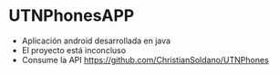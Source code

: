 # UTNPhonesAPP

- Aplicación android desarrollada en java
- El proyecto está inconcluso
- Consume la API https://github.com/ChristianSoldano/UTNPhones
